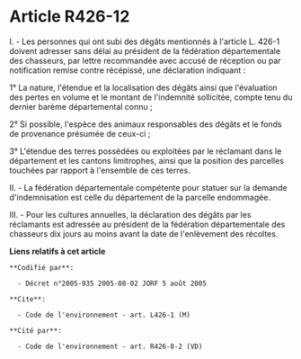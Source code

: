 # Article R426-12

I. - Les personnes qui ont subi des dégâts mentionnés à l'article L. 426-1 doivent adresser sans délai au président de la
fédération départementale des chasseurs, par lettre recommandée avec accusé de réception ou par notification remise contre
récépissé, une déclaration indiquant :

1° La nature, l'étendue et la localisation des dégâts ainsi que l'évaluation des pertes en volume et le montant de
l'indemnité sollicitée, compte tenu du dernier barème départemental connu ;

2° Si possible, l'espèce des animaux responsables des dégâts et le fonds de provenance présumée de ceux-ci ;

3° L'étendue des terres possédées ou exploitées par le réclamant dans le département et les cantons limitrophes, ainsi que la
position des parcelles touchées par rapport à l'ensemble de ces terres.

II. - La fédération départementale compétente pour statuer sur la demande d'indemnisation est celle du département de la
parcelle endommagée.

III. - Pour les cultures annuelles, la déclaration des dégâts par les réclamants est adressée au président de la fédération
départementale des chasseurs dix jours au moins avant la date de l'enlèvement des récoltes.

**Liens relatifs à cet article**

	**Codifié par**:

	  - Décret n°2005-935 2005-08-02 JORF 5 août 2005

	**Cite**:

	  - Code de l'environnement - art. L426-1 (M)

	**Cité par**:

	  - Code de l'environnement - art. R426-8-2 (VD)
